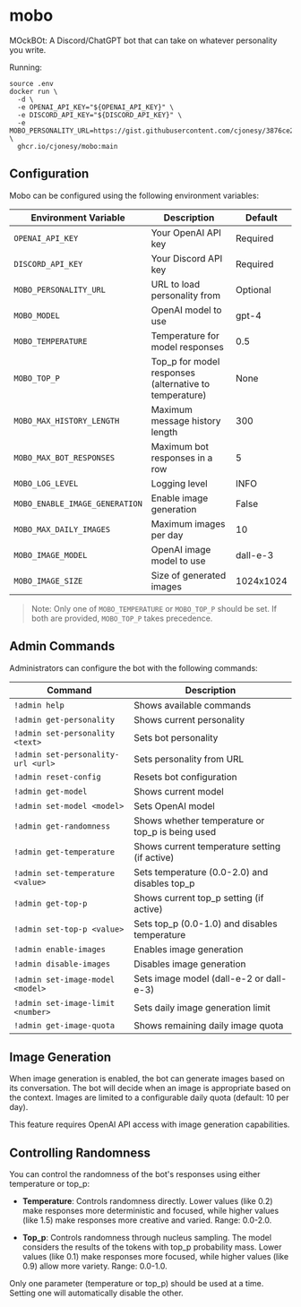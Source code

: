 # mobo

MOckBOt: A Discord/ChatGPT bot that can take on whatever personality you write.

Running:

```shell
source .env
docker run \
  -d \
  -e OPENAI_API_KEY="${OPENAI_API_KEY}" \
  -e DISCORD_API_KEY="${DISCORD_API_KEY}" \
  -e MOBO_PERSONALITY_URL=https://gist.githubusercontent.com/cjonesy/3876ce2b74d70762a84cf651acce615a/raw/7d5cf0d1d1e68f2291a3a1468ff210771842ebed/clyde \
  ghcr.io/cjonesy/mobo:main
```

## Configuration

Mobo can be configured using the following environment variables:

| Environment Variable           | Description                                            | Default   |
| ------------------------------ | ------------------------------------------------------ | --------- |
| `OPENAI_API_KEY`               | Your OpenAI API key                                    | Required  |
| `DISCORD_API_KEY`              | Your Discord API key                                   | Required  |
| `MOBO_PERSONALITY_URL`         | URL to load personality from                           | Optional  |
| `MOBO_MODEL`                   | OpenAI model to use                                    | gpt-4     |
| `MOBO_TEMPERATURE`             | Temperature for model responses                        | 0.5       |
| `MOBO_TOP_P`                   | Top_p for model responses (alternative to temperature) | None      |
| `MOBO_MAX_HISTORY_LENGTH`      | Maximum message history length                         | 300       |
| `MOBO_MAX_BOT_RESPONSES`       | Maximum bot responses in a row                         | 5         |
| `MOBO_LOG_LEVEL`               | Logging level                                          | INFO      |
| `MOBO_ENABLE_IMAGE_GENERATION` | Enable image generation                                | False     |
| `MOBO_MAX_DAILY_IMAGES`        | Maximum images per day                                 | 10        |
| `MOBO_IMAGE_MODEL`             | OpenAI image model to use                              | dall-e-3  |
| `MOBO_IMAGE_SIZE`              | Size of generated images                               | 1024x1024 |

> Note: Only one of `MOBO_TEMPERATURE` or `MOBO_TOP_P` should be set. If both
> are provided, `MOBO_TOP_P` takes precedence.

## Admin Commands

Administrators can configure the bot with the following commands:

| Command                            | Description                                      |
| ---------------------------------- | ------------------------------------------------ |
| `!admin help`                      | Shows available commands                         |
| `!admin get-personality`           | Shows current personality                        |
| `!admin set-personality <text>`    | Sets bot personality                             |
| `!admin set-personality-url <url>` | Sets personality from URL                        |
| `!admin reset-config`              | Resets bot configuration                         |
| `!admin get-model`                 | Shows current model                              |
| `!admin set-model <model>`         | Sets OpenAI model                                |
| `!admin get-randomness`            | Shows whether temperature or top_p is being used |
| `!admin get-temperature`           | Shows current temperature setting (if active)    |
| `!admin set-temperature <value>`   | Sets temperature (0.0-2.0) and disables top_p    |
| `!admin get-top-p`                 | Shows current top_p setting (if active)          |
| `!admin set-top-p <value>`         | Sets top_p (0.0-1.0) and disables temperature    |
| `!admin enable-images`             | Enables image generation                         |
| `!admin disable-images`            | Disables image generation                        |
| `!admin set-image-model <model>`   | Sets image model (dall-e-2 or dall-e-3)          |
| `!admin set-image-limit <number>`  | Sets daily image generation limit                |
| `!admin get-image-quota`           | Shows remaining daily image quota                |

## Image Generation

When image generation is enabled, the bot can generate images based on its
conversation. The bot will decide when an image is appropriate based on the
context. Images are limited to a configurable daily quota (default: 10 per day).

This feature requires OpenAI API access with image generation capabilities.

## Controlling Randomness

You can control the randomness of the bot's responses using either temperature
or top_p:

- **Temperature**: Controls randomness directly. Lower values (like 0.2) make
  responses more deterministic and focused, while higher values (like 1.5) make
  responses more creative and varied. Range: 0.0-2.0.

- **Top_p**: Controls randomness through nucleus sampling. The model considers
  the results of the tokens with top_p probability mass. Lower values (like 0.1)
  make responses more focused, while higher values (like 0.9) allow more
  variety. Range: 0.0-1.0.

Only one parameter (temperature or top_p) should be used at a time. Setting one
will automatically disable the other.
